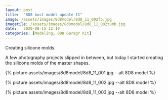 ```yaml
---
layout: post
title:  "8D8 bust model update 11"
image: /assets/images/8d8model/8d8_11_002fb.jpg
imagetile: /assets/images/8d8model/8d8_11_002tumb.jpg
date:   2020-08-15 12:10
categories: [Modeling, 8D8 Garagr Kit]
---
```

Creating silicone molds.

<!--more-->

A few photography projects slipped in between, but today I started creating the silicone molds of the master shapes.

{% picture assets/images/8d8model/8d8_11_001.jpg --alt 8D8 model %}

{% picture assets/images/8d8model/8d8_11_002.jpg --alt 8D8 model %}

{% picture assets/images/8d8model/8d8_11_003.jpg --alt 8D8 model %}


